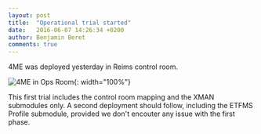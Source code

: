 ```yaml
---
layout: post
title:  "Operational trial started"
date:   2016-06-07 14:26:34 +0200
author: Benjamin Beret
comments: true
---
```

4ME was deployed yesterday in Reims control room.

![4ME in Ops Room](http://i.imgur.com/j2tu5H7.jpg){: width="100%"}

<!--more-->

This first trial includes the control room mapping and the XMAN submodules only. A second deployment should follow, including the ETFMS Profile submodule, provided we don't encouter any issue with the first phase.
